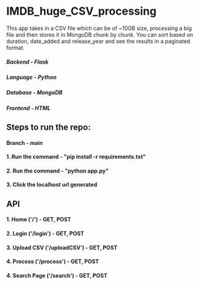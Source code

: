 # IMDB_huge_CSV_processing
This app takes in a CSV file which can be of ~10GB size, processing a big file and then stores it in MongoDB chunk by chunk. You can sort based on duration, date_added and release_year and see the results in a paginated format.

##### Backend - Flask
##### Language - Python
##### Database - MongoDB
##### Frontend - HTML

## Steps to run the repo:
#### Branch - main
#### 1. Run the command - "pip install -r requirements.txt"
#### 2. Run the command - "python app.py"
#### 3. Click the localhost url generated

## API
#### 1. Home ('/') - GET, POST
#### 2. Login ('/login') - GET, POST
#### 3. Upload CSV ('/uploadCSV') - GET, POST
#### 4. Process ('/process') - GET, POST
#### 4. Search Page ('/search') - GET, POST





